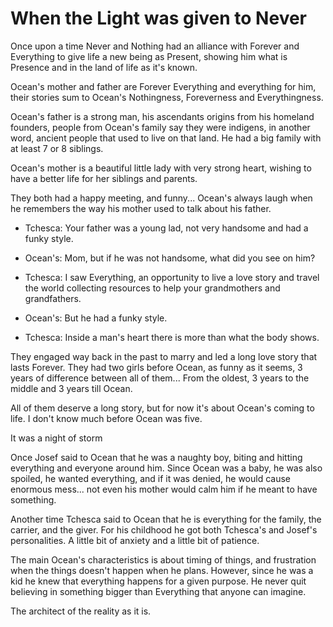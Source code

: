 # When the Light was given to Never

Once upon a time Never and Nothing had an alliance with Forever and
Everything to give life a new being as Present, showing him what is
Presence and in the land of life as it's known.

Ocean's mother and father are Forever Everything and everything for him,
their stories sum to Ocean's Nothingness, Foreverness and
Everythingness.

Ocean's father is a strong man, his ascendants origins from his homeland
founders, people from Ocean's family say they were indigens, in another
word, ancient people that used to live on that land. He had a big family
with at least 7 or 8 siblings.

Ocean's mother is a beautiful little lady with very strong heart,
wishing to have a better life for her siblings and parents.

They both had a happy meeting, and funny... Ocean's always laugh when he
remembers the way his mother used to talk about his father.

-   Tchesca: Your father was a young lad, not very handsome and had a
    funky style.

-   Ocean's: Mom, but if he was not handsome, what did you see on him?

-   Tchesca: I saw Everything, an opportunity to live a love story and
    travel the world collecting resources to help your grandmothers and
    grandfathers.

-   Ocean's: But he had a funky style.

-   Tchesca: Inside a man's heart there is more than what the body
    shows.

They engaged way back in the past to marry and led a long love story
that lasts Forever. They had two girls before Ocean, as funny as it
seems, 3 years of difference between all of them... From the oldest, 3
years to the middle and 3 years till Ocean.

All of them deserve a long story, but for now it's about Ocean's coming
to life. I don't know much before Ocean was five.

It was a night of storm

Once Josef said to Ocean that he was a naughty boy, biting and hitting
everything and everyone around him. Since Ocean was a baby, he was also
spoiled, he wanted everything, and if it was denied, he would cause
enormous mess... not even his mother would calm him if he meant to have
something.

Another time Tchesca said to Ocean that he is everything for the family,
the carrier, and the giver. For his childhood he got both Tchesca's and
Josef's personalities. A little bit of anxiety and a little bit of
patience.

The main Ocean's characteristics is about timing of things, and
frustration when the things doesn't happen when he plans. However, since
he was a kid he knew that everything happens for a given purpose. He
never quit believing in something bigger than Everything that anyone can
imagine.

The architect of the reality as it is.
